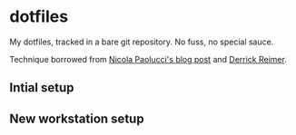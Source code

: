 # dotfiles
My dotfiles, tracked in a bare git repository. No fuss, no special sauce.

Technique borrowed from [Nicola Paolucci's blog post](https://www.atlassian.com/git/tutorials/dotfiles) and [Derrick Reimer](https://github.com/derrickreimer/dotfiles).

## Intial setup

## New workstation setup
